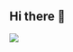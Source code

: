 ## Hi there 👋
<img src="https://img.shields.io/badge/Python-3DDC84?style=flat-square&logo=Python&logoColor=blackfontColor=white"/>

